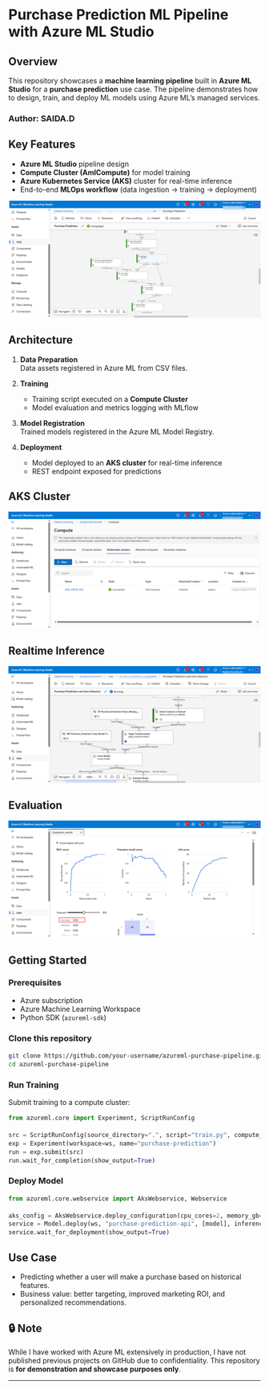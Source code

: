 # Purchase Prediction ML Pipeline with Azure ML Studio

## Overview
This repository showcases a **machine learning pipeline** built in **Azure ML Studio** for a **purchase prediction** use case. The pipeline demonstrates how to design, train, and deploy ML models using Azure ML’s managed services.

### Author: SAIDA.D

## Key Features
- **Azure ML Studio** pipeline design
- **Compute Cluster (AmlCompute)** for model training
- **Azure Kubernetes Service (AKS)** cluster for real-time inference
- End-to-end **MLOps workflow** (data ingestion → training → deployment)

![Azure AI ML](assets/job_done_training.png)

## Architecture
1. **Data Preparation**  
   Data assets registered in Azure ML from CSV files.

2. **Training**  
   - Training script executed on a **Compute Cluster**  
   - Model evaluation and metrics logging with MLflow

3. **Model Registration**  
   Trained models registered in the Azure ML Model Registry.

4. **Deployment**  
   - Model deployed to an **AKS cluster** for real-time inference  
   - REST endpoint exposed for predictions

## AKS Cluster
![Azure AI ML](assets/AKS_cluster.png)

## Realtime Inference
![Azure AI ML](assets/realtime_inference.png)

## Evaluation
![Azure AI ML](assets/evaluation.png)


## Getting Started
### Prerequisites
- Azure subscription
- Azure Machine Learning Workspace
- Python SDK (`azureml-sdk`)

### Clone this repository
```bash
git clone https://github.com/your-username/azureml-purchase-pipeline.git
cd azureml-purchase-pipeline
```

### Run Training
Submit training to a compute cluster:
```python
from azureml.core import Experiment, ScriptRunConfig

src = ScriptRunConfig(source_directory=".", script="train.py", compute_target="cpu-cluster")
exp = Experiment(workspace=ws, name="purchase-prediction")
run = exp.submit(src)
run.wait_for_completion(show_output=True)
```

### Deploy Model
```python
from azureml.core.webservice import AksWebservice, Webservice

aks_config = AksWebservice.deploy_configuration(cpu_cores=2, memory_gb=4)
service = Model.deploy(ws, "purchase-prediction-api", [model], inference_config, aks_target, aks_config)
service.wait_for_deployment(show_output=True)
```

## Use Case
- Predicting whether a user will make a purchase based on historical features.
- Business value: better targeting, improved marketing ROI, and personalized recommendations.

## 🔒 Note
While I have worked with Azure ML extensively in production, I have not published previous projects on GitHub due to confidentiality. This repository is **for demonstration and showcase purposes only**.

---



